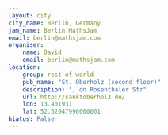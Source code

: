 ```yaml
---
layout: city                                           
city_name: Berlin, Germany                                                          
jam_name: Berlin MathsJam
email: berlin@mathsjam.com
organiser:
    name: David
    email: berlin@mathsjam.com
location:
    group: rest-of-world
    pub_name: "St. Oberholz (second floor)"
    description: ", on Rosenthaler Str"
    url: http://sanktoberholz.de/
    lon: 13.401931
    lat: 52.52947990000001
hiatus: False
---
```

